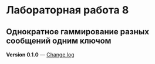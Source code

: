 # Лабораторная работа 8
## Однократное гаммирование разных сообщений одним ключом

**Version 0.1.0** — [Change log](CHANGELOG.md)

